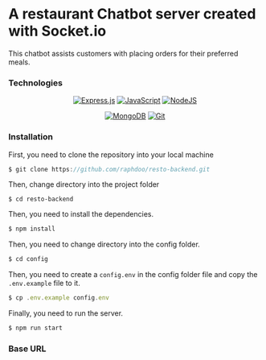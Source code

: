 # A restaurant Chatbot server created with Socket.io

This chatbot assists customers with placing orders for their preferred meals.

### Technologies

<div align="center">

  <a href="">![Express.js](https://img.shields.io/badge/express.js-%23404d59.svg?style=for-the-badge&logo=express&logoColor=%2361DAFB)</a>
  <a href="">![JavaScript](https://img.shields.io/badge/javascript-%23323330.svg?style=for-the-badge&logo=javascript&logoColor=%23F7DF1E)</a>
  <a href="">![NodeJS](https://img.shields.io/badge/node.js-6DA55F?style=for-the-badge&logo=node.js&logoColor=white)</a>
  
  
</div>

<div align="center">

  <a href="">![MongoDB](https://img.shields.io/badge/MongoDB-%234ea94b.svg?style=for-the-badge&logo=mongodb&logoColor=white)</a>
  <a href="">![Git](https://img.shields.io/badge/git-%23F05033.svg?style=for-the-badge&logo=git&logoColor=white)</a>
  
</div>


### Installation
 
First, you need to clone the repository into your local machine
```javascript
$ git clone https://github.com/raphdoo/resto-backend.git
```
Then, change directory into the project folder
```
$ cd resto-backend 
```
Then, you need to install the dependencies.
```javascript
$ npm install
``` 
Then, you need to change directory into the config folder.
```javascript
$ cd config
```
Then, you need to create a `config.env` in the config folder file and copy the `.env.example` file to it.
```javascript
$ cp .env.example config.env
```
Finally, you need to run the server.
```java
$ npm run start
```
### Base URL  
